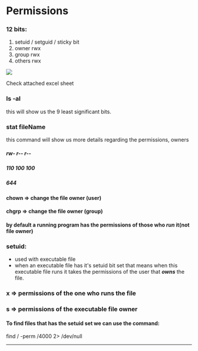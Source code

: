 # Permissions
### 12 bits:
1. setuid / setguid / sticky bit
2. owner rwx
3. group rwx
4. others rwx


![](https://i.pinimg.com/originals/1d/50/34/1d5034f391350603dcf13fe348872a76.png)

Check attached excel sheet

### ls -al
this will show us the 9 least significant bits.
### stat fileName
this command will show us more details regarding the permissions, owners

##### rw- r-- r--
##### 110 100 100
##### 644

#### chown => change the file owner (user)
#### chgrp => change the file owner (group)

#### by default a running program has the permissions of those who ***run*** it(not file owner)


### setuid:
* used with executable file
* when an executable file has it's setuid bit set that means when this executable file runs it takes the permissions of the user that ***owns*** the file.


### x => permissions of the one who runs the file
### s => permissions of the executable file owner


####  To find files that has the setuid set we can use the command:
find / -perm /4000 2> /dev/null



---










